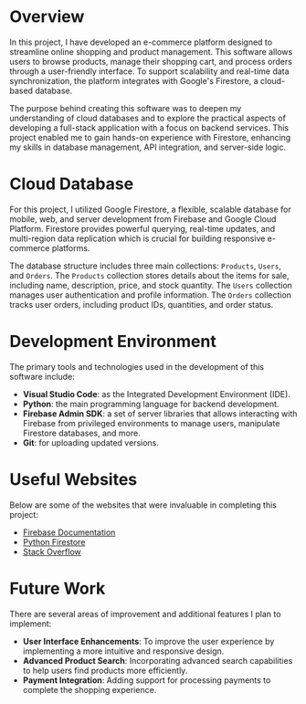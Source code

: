 # Overview

In this project, I have developed an e-commerce platform designed to streamline online shopping and product management. This software allows users to browse products, manage their shopping cart, and process orders through a user-friendly interface. To support scalability and real-time data synchronization, the platform integrates with Google's Firestore, a cloud-based database.

The purpose behind creating this software was to deepen my understanding of cloud databases and to explore the practical aspects of developing a full-stack application with a focus on backend services. This project enabled me to gain hands-on experience with Firestore, enhancing my skills in database management, API integration, and server-side logic.


# Cloud Database

For this project, I utilized Google Firestore, a flexible, scalable database for mobile, web, and server development from Firebase and Google Cloud Platform. Firestore provides powerful querying, real-time updates, and multi-region data replication which is crucial for building responsive e-commerce platforms.

The database structure includes three main collections: `Products`, `Users`, and `Orders`. The `Products` collection stores details about the items for sale, including name, description, price, and stock quantity. The `Users` collection manages user authentication and profile information. The `Orders` collection tracks user orders, including product IDs, quantities, and order status.

# Development Environment

The primary tools and technologies used in the development of this software include:

- **Visual Studio Code**: as the Integrated Development Environment (IDE).
- **Python**: the main programming language for backend development.
- **Firebase Admin SDK**: a set of server libraries that allows interacting with Firebase from privileged environments to manage users, manipulate Firestore databases, and more.
- **Git**: for uploading updated versions.

# Useful Websites

Below are some of the websites that were invaluable in completing this project:

- [Firebase Documentation](https://firebase.google.com/docs)
- [Python Firestore](https://googleapis.dev/python/firestore/latest/index.html)
- [Stack Overflow](http://stackoverflow.com)

# Future Work

There are several areas of improvement and additional features I plan to implement:

- **User Interface Enhancements**: To improve the user experience by implementing a more intuitive and responsive design.
- **Advanced Product Search**: Incorporating advanced search capabilities to help users find products more efficiently.
- **Payment Integration**: Adding support for processing payments to complete the shopping experience.
